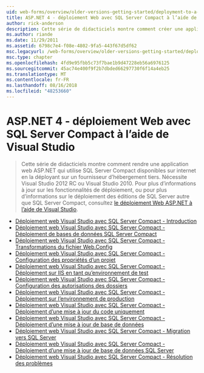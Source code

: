 ```yaml
---
uid: web-forms/overview/older-versions-getting-started/deployment-to-a-hosting-provider/index
title: ASP.NET 4 - déploiement Web avec SQL Server Compact à l’aide de Visual Studio | Microsoft Docs
author: rick-anderson
description: Cette série de didacticiels montre comment créer une application web ASP.NET qui utilise SQL Server Compact disponibles sur internet en la déployant sur un h tiers...
ms.author: riande
ms.date: 11/29/2011
ms.assetid: 6798c7e4-f08e-4802-9fa5-443f67d5df62
msc.legacyurl: /web-forms/overview/older-versions-getting-started/deployment-to-a-hosting-provider
msc.type: chapter
ms.openlocfilehash: 4fd9e95fbb5c73f7bae1b9d47228eb56a6976125
ms.sourcegitcommit: 45ac74e400f9f2b7dbded66297730f6f14a4eb25
ms.translationtype: MT
ms.contentlocale: fr-FR
ms.lasthandoff: 08/16/2018
ms.locfileid: "48253660"
---
```

<a name="aspnet-4---web-deployment-with-sql-server-compact-using-visual-studio"></a>ASP.NET 4 - déploiement Web avec SQL Server Compact à l’aide de Visual Studio
====================
> Cette série de didacticiels montre comment rendre une application web ASP.NET qui utilise SQL Server Compact disponibles sur internet en la déployant sur un fournisseur d’hébergement tiers. Nécessite Visual Studio 2012 RC ou Visual Studio 2010. Pour plus d’informations à jour sur les fonctionnalités de déploiement, ou pour plus d’informations sur le déploiement des éditions de SQL Server autre que SQL Server Compact, consultez [le déploiement Web ASP.NET à l’aide de Visual Studio](../../deployment/visual-studio-web-deployment/introduction.md).


- [Déploiement web Visual Studio avec SQL Server Compact - Introduction](deployment-to-a-hosting-provider-introduction-1-of-12.md)
- [Déploiement web Visual Studio avec SQL Server Compact - Déploiement de bases de données SQL Server Compact](deployment-to-a-hosting-provider-deploying-sql-server-compact-databases-2-of-12.md)
- [Déploiement web Visual Studio avec SQL Server Compact - Transformations du fichier Web.Config](deployment-to-a-hosting-provider-web-config-file-transformations-3-of-12.md)
- [Déploiement web Visual Studio avec SQL Server Compact - Configuration des propriétés d’un projet](deployment-to-a-hosting-provider-configuring-project-properties-4-of-12.md)
- [Déploiement web Visual Studio avec SQL Server Compact - Déploiement sur IIS en tant qu’environnement de test](deployment-to-a-hosting-provider-deploying-to-iis-as-a-test-environment-5-of-12.md)
- [Déploiement web Visual Studio avec SQL Server Compact - Configuration des autorisations des dossiers](deployment-to-a-hosting-provider-setting-folder-permissions-6-of-12.md)
- [Déploiement web Visual Studio avec SQL Server Compact - Déploiement sur l’environnement de production](deployment-to-a-hosting-provider-deploying-to-the-production-environment-7-of-12.md)
- [Déploiement web Visual Studio avec SQL Server Compact - Déploiement d’une mise à jour du code uniquement](deployment-to-a-hosting-provider-deploying-a-code-only-update-8-of-12.md)
- [Déploiement web Visual Studio avec SQL Server Compact - Déploiement d’une mise à jour de base de données](deployment-to-a-hosting-provider-deploying-a-database-update-9-of-12.md)
- [Déploiement web Visual Studio avec SQL Server Compact - Migration vers SQL Server](deployment-to-a-hosting-provider-migrating-to-sql-server-10-of-12.md)
- [Déploiement web Visual Studio avec SQL Server Compact - Déploiement d’une mise à jour de base de données SQL Server](deployment-to-a-hosting-provider-deploying-a-sql-server-database-update-11-of-12.md)
- [Déploiement web Visual Studio avec SQL Server Compact - Résolution des problèmes](deployment-to-a-hosting-provider-creating-and-installing-deployment-packages-12-of-12.md)
